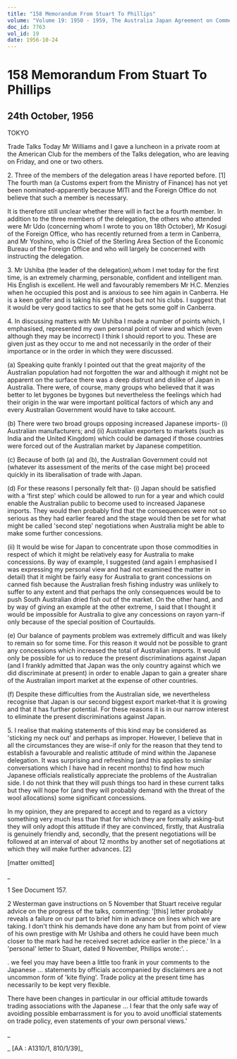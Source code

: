 ```yaml
---
title: "158 Memorandum From Stuart To Phillips"
volume: "Volume 19: 1950 - 1959, The Australia Japan Agreement on Commerce"
doc_id: 7763
vol_id: 19
date: 1956-10-24
---
```


# 158 Memorandum From Stuart To Phillips

## 24th October, 1956

TOKYO

Trade Talks Today Mr Williams and I gave a luncheon in a private room at the American Club for the members of the Talks delegation, who are leaving on Friday, and one or two others.

2\. Three of the members of the delegation areas I have reported before. [1] The fourth man (a Customs expert from the Ministry of Finance) has not yet been nominated-apparently because MITI and the Foreign Office do not believe that such a member is necessary.

It is therefore still unclear whether there will in fact be a fourth member. In addition to the three members of the delegation, the others who attended were Mr Udo (concerning whom I wrote to you on 18th October), Mr Kosugi of the Foreign Office, who has recently returned from a term in Canberra, and Mr Yoshino, who is Chief of the Sterling Area Section of the Economic Bureau of the Foreign Office and who will largely be concerned with instructing the delegation.

3\. Mr Ushiba (the leader of the delegation),whom I met today for the first time, is an extremely charming, personable, confident and intelligent man. His English is excellent. He well and favourably remembers Mr H.C. Menzies when he occupied this post and is anxious to see him again in Canberra. He is a keen golfer and is taking his golf shoes but not his clubs. I suggest that it would be very good tactics to see that he gets some golf in Canberra.

4\. In discussing matters with Mr Ushiba I made a number of points which, I emphasised, represented my own personal point of view and which (even although they may be incorrect) I think I should report to you. These are given just as they occur to me and not necessarily in the order of their importance or in the order in which they were discussed.

(a) Speaking quite frankly I pointed out that the great majority of the Australian population had not forgotten the war and although it might not be apparent on the surface there was a deep distrust and dislike of Japan in Australia. There were, of course, many groups who believed that it was better to let bygones be bygones but nevertheless the feelings which had their origin in the war were important political factors of which any and every Australian Government would have to take account.

(b) There were two broad groups opposing increased Japanese imports- (i) Australian manufacturers; and (ii) Australian exporters to markets (such as India and the United Kingdom) which could be damaged if those countries were forced out of the Australian market by Japanese competition.

(c) Because of both (a) and (b), the Australian Government could not (whatever its assessment of the merits of the case might be) proceed quickly in its liberalisation of trade with Japan.

(d) For these reasons I personally felt that- (i) Japan should be satisfied with a 'first step' which could be allowed to run for a year and which could enable the Australian public to become used to increased Japanese imports. They would then probably find that the consequences were not so serious as they had earlier feared and the stage would then be set for what might be called 'second step' negotiations when Australia might be able to make some further concessions.

(ii) It would be wise for Japan to concentrate upon those commodities in respect of which it might be relatively easy for Australia to make concessions. By way of example, I suggested (and again I emphasised I was expressing my personal view and had not examined the matter in detail) that it might be fairly easy for Australia to grant concessions on canned fish because the Australian fresh fishing industry was unlikely to suffer to any extent and that perhaps the only consequences would be to push South Australian dried fish out of the market. On the other hand, and by way of giving an example at the other extreme, I said that I thought it would be impossible for Australia to give any concessions on rayon yarn-if only because of the special position of Courtaulds.

(e) Our balance of payments problem was extremely difficult and was likely to remain so for some time. For this reason it would not be possible to grant any concessions which increased the total of Australian imports. It would only be possible for us to reduce the present discriminations against Japan (and I frankly admitted that Japan was the only country against which we did discriminate at present) in order to enable Japan to gain a greater share of the Australian import market at the expense of other countries.

(f) Despite these difficulties from the Australian side, we nevertheless recognise that Japan is our second biggest export market-that it is growing and that it has further potential. For these reasons it is in our narrow interest to eliminate the present discriminations against Japan.

5\. I realise that making statements of this kind may be considered as 'sticking my neck out' and perhaps as improper. However, I believe that in all the circumstances they are wise-if only for the reason that they tend to establish a favourable and realistic attitude of mind within the Japanese delegation. It was surprising and refreshing (and this applies to similar conversations which I have had in recent months) to find how much Japanese officials realistically appreciate the problems of the Australian side. I do not think that they will push things too hard in these current talks but they will hope for (and they will probably demand with the threat of the wool allocations) some significant concessions.

In my opinion, they are prepared to accept and to regard as a victory something very much less than that for which they are formally asking-but they will only adopt this attitude if they are convinced, firstly, that Australia is genuinely friendly and, secondly, that the present negotiations will be followed at an interval of about 12 months by another set of negotiations at which they will make further advances. [2]

[matter omitted]

_

1 See Document 157.

2 Westerman gave instructions on 5 November that Stuart receive regular advice on the progress of the talks, commenting: '[this] letter probably reveals a failure on our part to brief him in advance on lines which we are taking. I don't think his demands have done any ham but from point of view of his own prestige with Mr Ushiba and others he could have been much closer to the mark had he received secret advice earlier in the piece.' In a 'personal' letter to Stuart, dated 9 November, Phillips wrote:'. .

. we feel you may have been a little too frank in your comments to the Japanese ... statements by officials accompanied by disclaimers are a not uncommon form of 'kite flying'. Trade policy at the present time has necessarily to be kept very flexible.

There have been changes in particular in our official attitude towards trading associations with the Japanese ... I fear that the only safe way of avoiding possible embarrassment is for you to avoid unofficial statements on trade policy, even statements of your own personal views.'

_

_ [AA : A1310/1, 810/1/39]_
